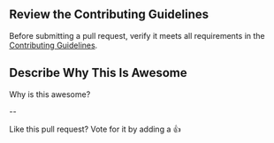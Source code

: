 ## Review the Contributing Guidelines

Before submitting a pull request, verify it meets all requirements in the [Contributing Guidelines](https://github.com/kmcquade/awesome-azure/blob/master/CONTRIBUTING.md).

## Describe Why This Is Awesome

Why is this awesome?

--

Like this pull request?  Vote for it by adding a :+1: